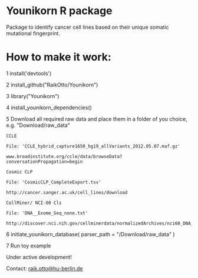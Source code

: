 # Younikorn R package

Package to identify cancer cell lines based on their unique somatic mutational fingerprint.

# How to make it work:

1 install('devtools')

2 install_github("RaikOtto/Younikorn")

3 library("Younikorn")

4 install_younikorn_dependencies()

5 Download all required raw data and place them in a folder of you choice, e.g. "Download/raw_data"

	CCLE 
	
	File: 'CCLE_hybrid_capture1650_hg19_allVariants_2012.05.07.maf.gz'
	
	www.broadinstitute.org/ccle/data/browseData?conversationPropagation=begin
	
	Cosmic CLP
	
	File: 'CosmicCLP_CompleteExport.tsv'
	
	http://cancer.sanger.ac.uk/cell_lines/download
	
	CellMiner/ NCI-60 Cls 
	
	File: 'DNA__Exome_Seq_none.txt'
	
	http://discover.nci.nih.gov/cellminerdata/normalizedArchives/nci60_DNA__Exome_Seq_none.zip
	
6 initiate_younikorn_database( parser_path = "/Download/raw_data" )

7 Run toy example

Under active development!

Contact: raik.otto@hu-berlin.de
